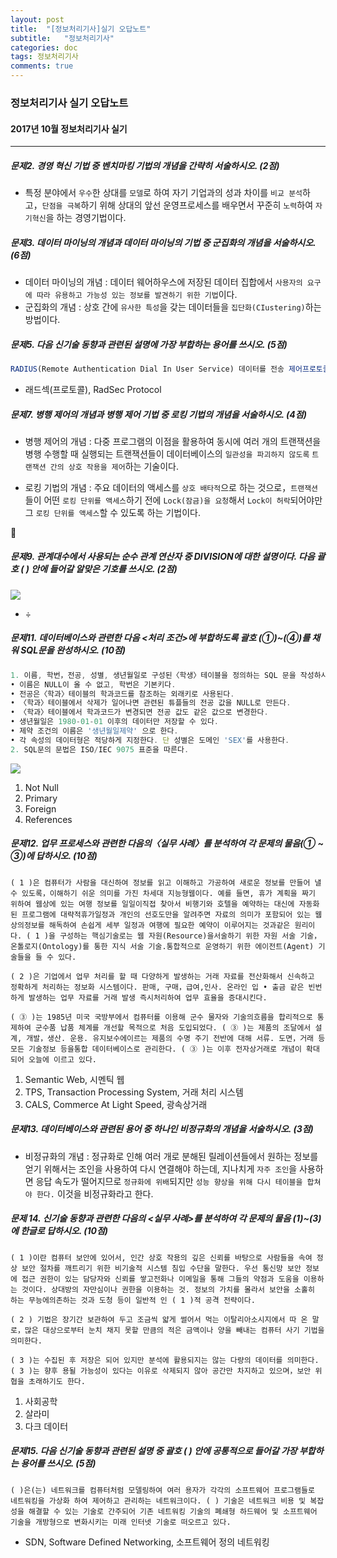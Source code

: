 ```yaml
---
layout: post
title:  "[정보처리기사]실기 오답노트"
subtitle:   "정보처리기사"
categories: doc
tags: 정보처리기사
comments: true
---
```


### 정보처리기사 실기 오답노트

#### 2017년 10월 정보처리기사 실기

---

##### 문제2. 경영 혁신 기법 중 벤치마킹 기법의 개념을 간략히 서술하시오. (2점)

- 특정 분야에서 `우수`한 상대를 `모델`로 하여 자기 기업과의 성과 차이를 `비교 분석`하고，`단점을 극복`하기 위해 상대의 앞선 운영프로세스를 배우면서 꾸준히 `노력`하여 `자기혁신`을 하는 경영기법이다.



##### 문제3. 데이터 마이닝의 개념과 데이터 마이닝의 기법 중 군집화의 개념을 서술하시오. (6점)

- 데이터 마이닝의 개념 : 데이터 웨어하우스에 저장된 데이터 집합에서 `사용자의 요구에 따라 유용하고 가능성 있는 정보를 발견하기 위한 기법`이다.
- 군집화의 개념 : 상호 간에 `유사한 특성`을 갖는 데이터들을 `집단화(CIustering)`하는 방법이다.



##### 문제5. 다음 신기술 동향과 관련된 설명에 가장 부합하는 용어를 쓰시오. (5점)

```javascript
RADIUS(Remote Authentication Dial In User Service) 데이터를 전송 제어프로토콜(TCP)이나 전송 계층 보안(TLS)을 이용하여 전송하기 위한 프로토콜이다. ‘RADIUS over TLS’의 준말로，RADIUS는 이용자가 접속을 요구할 때이용자의 ID나 암호와 같은 정보를 서버로 보내어 식별하고 인증을 수행한다.하지만 기존의 RADIUS가 보안이 취약한 사용자 데이터그램 프로토콜(UDP)에 의존한다는 점과 패킷 적재 부분에서의 보안 취약성을 보완하기 위해 등장하였다. 보안성이 높은 TCP나 TLS를 사용하고，이용자와 서버 간의 인증서교환 등을 통한 상호 인증 서비스를 제공한다.
```

- 래드섹(프로토콜), RadSec Protocol



##### 문제7. 병행 제어의 개념과 병행 제어 기법 중 로킹 기법의 개념을 서술하시오. (4점)

- 병행 제어의 개념 : 다중 프로그램의 이점을 활용하여 동시에 여러 개의 트랜잭션을 병행 수행할 때 실행되는 트랜잭션들이 데이터베이스의 `일관성을 파괴하지 않도록` `트랜잭션 간의 상호 작용을 제어`하는 기술이다.

- 로킹 기법의 개념 : 주요 데이터의 액세스를 `상호 배타적`으로 하는 것으로，`트랜잭션`들이 어떤 `로킹 단위를 액세스`하기 전에 `Lock(잠금)을 요청`해서 `Lock이 허락`되어야만 그 `로킹 단위를 액세스`할 수 있도록 하는 기법이다.



##### 문제9. 관계대수에서 사용되는 순수 관계 연산자 중 DIVISION에 대한 설명이다. 다음 괄호 ( ) 안에 들어갈 알맞은 기호를 쓰시오. (2점)

![](https://i.imgur.com/lmexT22.png)

- ÷



##### 문제11. 데이터베이스와 관련한 다음 <처리 조건>에 부합하도록 괄호 (①)~(④)를 채워 SQL문을 완성하시오. (10점)

```javascript
1. 이름, 학번，전공, 성별, 생년월일로 구성된〈학생〉테이블을 정의하는 SQL 문을 작성하시오. 단, 제약 조건은 다음과 같다.
• 이름은 NULL이 올 수 없고, 학번은 기본키다.
• 전공은〈학과〉테이블의 학과코드를 참조하는 외래키로 사용된다.
• 〈학과〉테이블에서 삭제가 일어나면 관련된 튜플들의 전공 값을 NULL로 만든다.
• 〈학과〉테이블에서 학과코드가 변경되면 전공 값도 같은 값으로 변경한다.
• 생년월일은 1980-01-01 이후의 데이터만 저장할 수 있다.
• 제약 조건의 이름은 '생년월일제약' 으로 한다.
• 각 속성의 데이터형은 적당하게 지정한다. 단 성별은 도메인 'SEX'를 사용한다.
2. SQL문의 문법은 ISO/IEC 9075 표준을 따른다.
```

![](https://i.imgur.com/afaIAXU.png)

1. Not Null
2. Primary
3. Foreign
4. References



##### 문제12. 업무 프로세스와 관련한 다음의〈실무 사례〉를 분석하여 각 문제의 물음(① ~ ③)에 답하시오. (10점)

```
( 1 )은 컴퓨터가 사람을 대신하여 정보를 읽고 이해하고 가공하여 새로운 정보를 만들어 낼 수 있도록，이해하기 쉬운 의미를 가진 차세대 지능형웹이다. 예를 들면, 휴가 계획을 짜기 위하여 웹상에 있는 여행 정보를 일일이직접 찾아서 비행기와 호텔을 예약하는 대신에 자동화된 프로그램에 대략적휴가일정과 개인의 선호도만을 알려주면 자료의 의미가 포함되어 있는 웹상의정보를 해독하여 손쉽게 세부 일정과 여행에 필요한 예약이 이루어지는 것과같은 원리이다. ( 1 )을 구성하는 핵심기술로는 웹 자원(Resource)을서술하기 위한 자원 서술 기술，온톨로지(Ontology)를 통한 지식 서술 기술.통합적으로 운영하기 위한 에이전트(Agent) 기술들을 들 수 있다.

( 2 )은 기업에서 업무 처리를 할 때 다양하게 발생하는 거래 자료를 전산화해서 신속하고 정확하게 처리하는 정보화 시스템이다. 판매, 구매，급여,인사. 온라인 입 • 출금 같은 빈번하게 발생하는 업무 자료를 거래 발생 즉시처리하여 업무 효율을 증대시킨다.

( ③ )는 1985년 미국 국방부에서 컴퓨터를 이용해 군수 물자와 기술의흐름을 합리적으로 통제하여 군수품 납품 체계를 개선할 목적으로 처음 도입되었다. ( ③ )는 제품의 조달에서 설계, 개발，생산. 운용. 유지보수에이르는 제품의 수명 주기 전반에 대해 서류. 도면，거래 등 모든 기술정보 등을통합 데이터베이스로 관리한다. ( ③ )는 이후 전자상거래로 개념이 확대되어 오늘에 이르고 있다.
```

1. Semantic Web, 시멘틱 웹
2. TPS, Transaction Processing System, 거래 처리 시스템
3. CALS, Commerce At Light Speed, 광속상거래



##### 문제13. 데이터베이스와 관련된 용어 중 하나인 비정규화의 개념을 서술하시오. (3점)

- 비정규화의 개념 : 정규화로 인해 여러 개로 분해된 릴레이션들에서 원하는 정보를 얻기 위해서는 조인을 사용하여 다시 연결해야 하는데, 지나치게 `자주 조인`을 사용하면 응답 속도가 떨어지므로 `정규화에 위배`되지만 `성능 향상을 위해 다시 테이블을 합쳐야 한다.` 이것을 비정규화라고 한다.



##### 문제 14. 신기술 동향과 관련한 다음의 <실무 사례>를 분석하여 각 문제의 물음 (1)~(3)에 한글로 답하시오. (10점)

```
( 1 )이란 컴퓨터 보안에 있어서, 인간 상호 작용의 깊은 신뢰를 바탕으로 사람들을 속여 정상 보안 절차를 깨트리기 위한 비기술적 시스템 침입 수단을 말한다. 우선 통신망 보안 정보에 접근 권한이 있는 담당자와 신뢰를 쌓고전화나 이메일을 통해 그들의 약점과 도움을 이용하는 것이다. 상대방의 자만심이나 권한을 이용하는 것. 정보의 가치를 몰라서 보안을 소홀히 하는 무능에의존하는 것과 도청 등이 일반적 인 ( 1 )적 공격 전략이다.

( 2 ) 기법은 장기간 보관하여 두고 조금씩 얇게 썰어서 먹는 이탈리아소시지에서 따 온 말로，많은 대상으로부터 눈치 채지 못할 만큼의 적은 금액이나 양을 빼내는 컴퓨터 사기 기법을 의미한다.

( 3 )는 수집된 후 저장은 되어 있지만 분석에 활용되지는 않는 다량의 데이터를 의미한다. ( 3 )는 향후 용될 가능성이 있다는 이유로 삭제되지 않아 공간만 차지하고 있으며，보안 위협을 초래하기도 한다.
```

1. 사회공학
2. 살라미
3. 다크 데이터



##### 문제15. 다음 신기술 동향과 관련된 설명 중 괄호 ( ) 안에 공통적으로 들어갈 가장 부합하는 용어를 쓰시오. (5점)

```
( )은(는) 네트워크를 컴퓨터처럼 모델링하여 여러 용자가 각각의 소프트웨어 프로그램들로 네트워킹을 가상화 하여 제어하고 관리하는 네트워크이다. ( ) 기술은 네트워크 비용 및 복잡성을 해결할 수 있는 기술로 간주되어 기존 네트워킹 기술의 폐쇄형 하드웨어 및 소프트웨어 기술을 개방형으로 변화시키는 미래 인터넷 기술로 떠오르고 있다.
```

- SDN, Software Defined Networking, 소프트웨어 정의 네트워킹
























